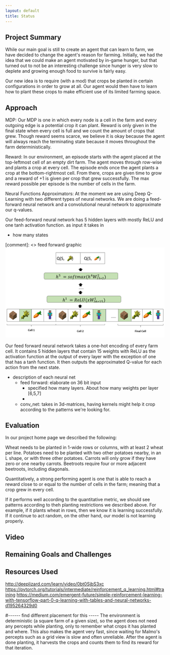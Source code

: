 ```yaml
---
layout: default
title: Status
---
```


## Project Summary

While our main goal is still to create an agent that can learn to farm, we have decided to change the agent's reason for farming. Initially, we had the idea that we could make an agent motivated by in-game hunger, but that turned out to not be an interesting challenge since hunger is very slow to deplete and growing enough food to survive is fairly easy.

Our new idea is to require (with a mod) that crops be planted in certain configurations in order to grow at all. Our agent would then have to learn how to plant these crops to make efficient use of its limited farming space.

## Approach
MDP:
Our MDP is one in which every node is a cell in the farm and every outgoing edge is a potential crop it can plant. 
Reward is only given in the final state when every cell is full and we count the amount of crops that grew. 
Though reward seems scarce, we believe it is okay because the agent will always reach the terminating state because it moves throughout the farm deterministically.

Reward:
In our environment, an episode starts with the agent placed at the top-leftmost cell of an empty dirt farm. 
The agent moves through row-wise and plants a crop at every cell. 
The episode ends once the agent plants a crop at the bottom-rightmost cell.
From there, crops are given time to grow and a reward of +1 is given per crop that grew successfully. 
The max reward possible per episode is the number of cells in the farm. 

Neural Functions Approximators:
At the moment we are using Deep Q-Learning with two different types of neural networks. 
We are doing a feed-forward neural network and a convolutional neural network to approximate our q-values. 

Our feed-forward neural network has 5 hidden layers with mostly ReLU and one tanh activation function.
as input it takes in

- how many states

[comment]: <> feed forward graphic
![alt text](https://github.com/Farbod909/cs175-dont-starve/blob/master/Feed_Forward_Graphic.png)

Our feed forward neural network takes a one-hot encoding of every farm cell. It contains 5 hidden layers that contain 15 weights with ReLU as the activation function at the output of every layer with the exception of one that has a tanh function. It then outputs the approximated Q-value for each action from the next state. 

- description of each neural net
  - feed forward: elaborate on 36 bit input
    - specified how many layers. About how many weights per layer [6,5,7]
    - 
  - conv_net: takes in 3d-matrices, having kernels might help it crop according to the patterns we're looking for.



## Evaluation
In our project home page we described the following: 

Wheat needs to be planted in 1-wide rows or columns, with at least 2 wheat per line.
Potatoes need to be planted with two other potatoes nearby, in an L shape, or with three other potatoes.
Carrots will only grow if they have zero or one nearby carrots.
Beetroots require four or more adjacent beetroots, including diagonals.

Quantitatively, a strong performing agent is one that is able to reach a reward close to or equal to the number of cells in the farm; meaning that a crop grew in every cell.

If it performs well according to the quantitative metric, we should see patterns according to theh planting restrictions we described above.
For example, if it plants wheat in rows, then we know it is learning successfully. If it continue to act random, on the other hand, our model is not learning properly.

## Video

## Remaining Goals and Challenges

## Resources Used
http://deeplizard.com/learn/video/0bt0SjbS3xc
https://pytorch.org/tutorials/intermediate/reinforcement_q_learning.html#training
https://medium.com/emergent-future/simple-reinforcement-learning-with-tensorflow-part-0-q-learning-with-tables-and-neural-networks-d195264329d0



#------ find different placement for this -----
The environment is deterministic (a square farm of a given size), so the agent does not need any percepts while planting, only to remember what crops it has planted and where. This also makes the agent very fast, since waiting for Malmo's percepts such as a grid view is slow and often unreliable. After the agent is done planting, it harvests the crops and counts them to find its reward for that iteration.
